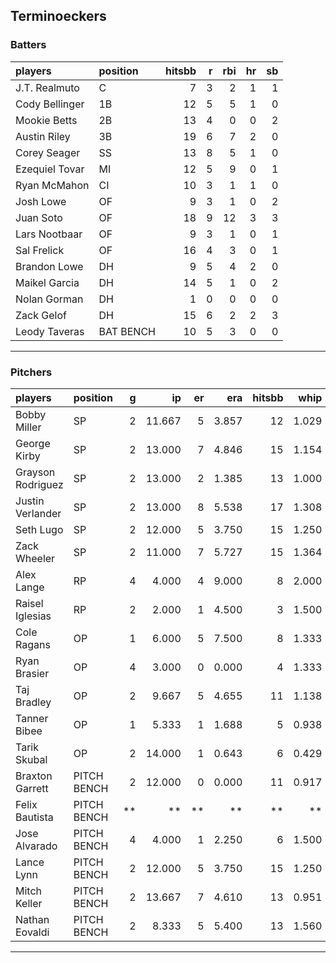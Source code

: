 ## Terminoeckers

### Batters

 
|players        |position  | hitsbb|  r| rbi| hr| sb| 
|:--------------|:---------|------:|--:|---:|--:|--:| 
|J.T. Realmuto  |C         |      7|  3|   2|  1|  1| 
|Cody Bellinger |1B        |     12|  5|   5|  1|  0| 
|Mookie Betts   |2B        |     13|  4|   0|  0|  2| 
|Austin Riley   |3B        |     19|  6|   7|  2|  0| 
|Corey Seager   |SS        |     13|  8|   5|  1|  0| 
|Ezequiel Tovar |MI        |     12|  5|   9|  0|  1| 
|Ryan McMahon   |CI        |     10|  3|   1|  1|  0| 
|Josh Lowe      |OF        |      9|  3|   1|  0|  2| 
|Juan Soto      |OF        |     18|  9|  12|  3|  3| 
|Lars Nootbaar  |OF        |      9|  3|   1|  0|  1| 
|Sal Frelick    |OF        |     16|  4|   3|  0|  1| 
|Brandon Lowe   |DH        |      9|  5|   4|  2|  0| 
|Maikel Garcia  |DH        |     14|  5|   1|  0|  2| 
|Nolan Gorman   |DH        |      1|  0|   0|  0|  0| 
|Zack Gelof     |DH        |     15|  6|   2|  2|  3| 
|Leody Taveras  |BAT BENCH |     10|  5|   3|  0|  0| 

* * *

### Pitchers

 
|players           |position    |  g|     ip| er|   era| hitsbb|  whip| so|  w| sv| 
|:-----------------|:-----------|--:|------:|--:|-----:|------:|-----:|--:|--:|--:| 
|Bobby Miller      |SP          |  2| 11.667|  5| 3.857|     12| 1.029| 14|  1|  0| 
|George Kirby      |SP          |  2| 13.000|  7| 4.846|     15| 1.154| 10|  1|  0| 
|Grayson Rodriguez |SP          |  2| 13.000|  2| 1.385|     13| 1.000| 14|  1|  0| 
|Justin Verlander  |SP          |  2| 13.000|  8| 5.538|     17| 1.308| 12|  0|  0| 
|Seth Lugo         |SP          |  2| 12.000|  5| 3.750|     15| 1.250| 14|  1|  0| 
|Zack Wheeler      |SP          |  2| 11.000|  7| 5.727|     15| 1.364|  9|  1|  0| 
|Alex Lange        |RP          |  4|  4.000|  4| 9.000|      8| 2.000|  4|  1|  1| 
|Raisel Iglesias   |RP          |  2|  2.000|  1| 4.500|      3| 1.500|  2|  1|  0| 
|Cole Ragans       |OP          |  1|  6.000|  5| 7.500|      8| 1.333|  7|  0|  0| 
|Ryan Brasier      |OP          |  4|  3.000|  0| 0.000|      4| 1.333|  3|  0|  0| 
|Taj Bradley       |OP          |  2|  9.667|  5| 4.655|     11| 1.138| 13|  0|  0| 
|Tanner Bibee      |OP          |  1|  5.333|  1| 1.688|      5| 0.938|  4|  0|  0| 
|Tarik Skubal      |OP          |  2| 14.000|  1| 0.643|      6| 0.429| 19|  2|  0| 
|Braxton Garrett   |PITCH BENCH |  2| 12.000|  0| 0.000|     11| 0.917| 14|  1|  0| 
|Felix Bautista    |PITCH BENCH | **|     **| **|    **|     **|    **| **| **| **| 
|Jose Alvarado     |PITCH BENCH |  4|  4.000|  1| 2.250|      6| 1.500|  7|  0|  2| 
|Lance Lynn        |PITCH BENCH |  2| 12.000|  5| 3.750|     15| 1.250|  9|  2|  0| 
|Mitch Keller      |PITCH BENCH |  2| 13.667|  7| 4.610|     13| 0.951| 13|  2|  0| 
|Nathan Eovaldi    |PITCH BENCH |  2|  8.333|  5| 5.400|     13| 1.560|  6|  0|  0| 


* * *


